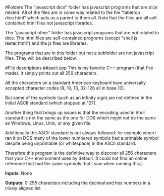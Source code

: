 #Folders
The "javascript dice" folder has javascript programs that are dice related. All of the files are in some way related to
the file "tabletop dice.html" which acts as a parent to them all. Note that the files are all self-contained html files not javascript libraries.

The "javascript other" folder has javascript programs that are not related to dice.
The html files are self-contained programs (except "shell js tester.html") and the js files are libraries.

The programs that are in this folder but not a subfolder are not javascript files. They will be described below.


#File descriptions
##ascii.cpp
This is my favorite C++ program (that I've made). It simply prints out all 256 characters.

All the characters on a standard American keyboard have universally accepted character codes (9, 10, 13, 32-126 all in base 10).

But some of the symbols (such as an infinity sign) are not defined in the initial ASCII standard (which stopped at 127).

Another thing that brings up issues is that the encoding used in html standard is not the same as the
one for DOS which might not be the same as Windows, Linux, Unix, or any given file.

Additionally the ASCII standard is not always followed: for example when I ran it on DOS many of the
lower numbered symbols had a printable symbol despite being unprintable (or whitespace) in the ASCII standard.

Therefore this program is the definitive way to discover all 256 characters that your C++ environment
uses by default. (I could not find an online reference that had the same symbols that I saw when running this.)

**Inputs**: None

**Outputs**: 0-255 characters including the decimal and hex numbers in a nicely aligned list
